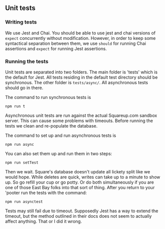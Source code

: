 ## Unit tests

### Writing tests

We use Jest and Chai. You should be able to use jest and chai versions of `expect` concurrently without modification.
However, in order to keep some syntactical separation between them, we use `should` for running Chai assertions and
`expect` for running Jest assertions.

### Running the tests

Unit tests are separated into two folders. The main folder is 'tests' which is the default for Jest. All tests residing
in the default test directory should be synchronous. The other folder is `tests/async/`. All asynchronous tests should go
in there.

The command to run synchronous tests is

```npm
npm run t
```

Asynchronous unit tests are run against the actual Squareup.com sandbox server. This can cause some problems with timeouts. Before running the tests we clean and re-populate the database.

The command to set up and run asynchronous tests is

```npm
npm run async
```

You can also set them up and run them in two steps:

```npm
npm run setTest
```

Then we wait. Square's database doesn't update all lickety split like we would hope. While deletes are quick, writes
can take up to a minute to show up. So go refill your cup or go potty. Or do both simultaneously if you are one of
those East Bay folks into that sort of thing. After you return to your 'pooter run the tests with the command:

```npm
npm run asynctest
```

Tests may still fail due to timeout. Supposedly Jest has a way to extend the timeout, but the method outlined in
their docs does not seem to actually affect anything. That or I did it wrong.
